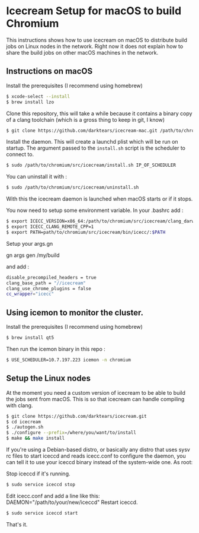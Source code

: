 # Icecream Setup for macOS to build Chromium

This instructions shows how to use icecream on macOS to distribute build jobs on Linux nodes in the network.
Right now it does not explain how to share the build jobs on other macOS machines in the network.

## Instructions on macOS

Install the prerequisites (I recommend using homebrew)

```bash
$ xcode-select --install
$ brew install lzo
```

Clone this repository, this will take a while because it contains a binary copy
of a clang toolchain (which is a gross thing to keep in git, I know)

```bash
$ git clone https://github.com/darktears/icecream-mac.git /path/to/chromium/src/icecream
```

Install the daemon. This will create a launchd plist which will be run on startup.
The argument passed to the `install.sh` script is the scheduler to connect to.

```bash
$ sudo /path/to/chromium/src/icecream/install.sh IP_OF_SCHEDULER
```
You can uninstall it with :
```bash
$ sudo /path/to/chromium/src/icecream/uninstall.sh
```
With this the icecream daemon is launched when macOS starts or if it stops.

You now need to setup some environment variable. In your .bashrc add :

```bash
$ export ICECC_VERSION=x86_64:/path/to/chromium/src/icecream/clang_darwin_on_linux.tar.gz
$ export ICECC_CLANG_REMOTE_CPP=1
$ export PATH=path/to/chromium/src/icecream/bin/icecc/:$PATH
```

Setup your args.gn

gn args gen /my/build

and add :
```bash
disable_precompiled_headers = true
clang_base_path = "//icecream"
clang_use_chrome_plugins = false
cc_wrapper="icecc"
```

## Using icemon to monitor the cluster.

Install the prerequisites (I recommend using homebrew)
```bash
$ brew install qt5
```

Then run the icemon binary in this repo :
```bash
$ USE_SCHEDULER=10.7.197.223 icemon -n chromium
```

## Setup the Linux nodes

At the moment you need a custom version of icecream to be able to build the jobs sent from macOS. This is so that icecream
can handle compiling with clang.

```bash
$ git clone https://github.com/darktears/icecream.git
$ cd icecream
$ ./autogen.sh
$ ./configure --prefix=/where/you/want/to/install
$ make && make install
```

If you're using a Debian-based distro, or basically any distro that uses sysv rc files to start iceccd and reads icecc.conf to configure the daemon, you can tell it to use your iceccd binary instead of the system-wide one. As root:

Stop iceccd if it's running.
```bash
$ sudo service iceccd stop
```
Edit icecc.conf and add a line like this: DAEMON="/path/to/your/new/iceccd"
Restart iceccd.
```bash
$ sudo service iceccd start
```

That's it.
